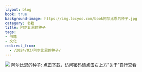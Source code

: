 ```yaml
---
layout: blog
book: true
background-image: https://img.locyoo.com/book阿尔比恩的种子.jpg
category: 书籍
title: 阿尔比恩的种子
tags:
- 书籍
- 文化
redirect_from:
  - /2024/03/阿尔比恩的种子/
---
```

![](https://img.locyoo.com/book阿尔比恩的种子.jpg)
阿尔比恩的种子: <a name = "ref1" href="https://url18.ctfile.com/f/50983618-1380724204-5a75ee?p=3619">点击下载</a>，访问密码请点击右上方“关于”自行查看